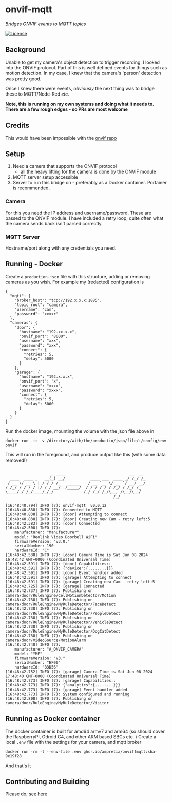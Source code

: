 # onvif-mqtt

_Bridges ONVIF events to MQTT topics_

[![License](https://img.shields.io/badge/License-Apache--2-blue)](#license)

## Background

Unable to get my camera's object detection to trigger recording, I looked into the ONVIF protocol. Part of this is well defined events for things such as motion detection. In my case, I knew that the camera's 'person' detection was pretty good.

Once I knew there were events, _obviously_ the next thing was to bridge these to MQTT/Node-Red _etc._ 

**Note, this is running on my own systems and doing what it needs to. There are a few rough edges - so PRs are most welcome**

## Credits

This would have been impossible with the [onvif repo](https://github.com/agsh/onvif)

## Setup

1. Need a camera that supports the ONVIF protocol
    - all the heavy lifting for the camera is done by the ONVIF module
2. MQTT server setup accessible
3. Server to run this bridge on - preferably as a Docker container. Portainer is recommended.

### Camera

For this you need the IP address and username/password. These are passed to the ONVIF module. I have included a retry loop; quite often what the camera sends back isn't parsed correctly. 

### MQTT Server

Hostname/port along with any credentials you need.

## Running - Docker

Create a `production.json` file with this structure, adding or removing cameras as you wish. For example my (redacted) configuration is 


```
{
  "mqtt": {
    "broker_host": "tcp://192.x.x.x:1885",
    "topic_root": "camera",
    "username": "cam",
    "password": "xxxxr"
  },
  "cameras": {
    "door": {
      "hostname": "192.xx.x.x",
      "onvif_port": "8000",
      "username": "xxx",
      "password": "xxx",
      "connect": {
        "retries": 5,
        "delay": 5000
      }
    },
    "garage": {
      "hostname": "192.x.x.x",
      "onvif_port": "x",
      "username": "xxxx",
      "password": "xxxx",
      "connect": {
        "retries": 5,
        "delay": 5000
      }
    }
  }
}

```

Run the docker image, mounting the volume with the json file above in

```
docker run -it -v /directory/with/the/productio/json/file/:/config/env onvif    
```

This will run in the foreground, and produce output like this (with some data removed!)

```

                    _ ____                            __  __
  ____  ____ _   __(_) __/           ____ ___  ____ _/ /_/ /_
 / __ \/ __ \ | / / / /_   ______   / __ `__ \/ __ `/ __/ __/
/ /_/ / / / / |/ / / __/  /_____/  / / / / / / /_/ / /_/ /_
\____/_/ /_/|___/_/_/             /_/ /_/ /_/\__, /\__/\__/
                                               /_/

[16:48:40.794] INFO (7): onvif-mqtt  v0.0.12
[16:48:40.838] INFO (7): Connected to MQTT
[16:48:40.838] INFO (7): [door] Attempting to connect
[16:48:40.838] INFO (7): [door] Creating new Cam - retry left:5
[16:48:42.383] INFO (7): [door] Connected
[16:48:42.508] INFO (7):
    manufacturer: "Manufacturer"
    model: "Reolink Video Doorbell WiFi"
    firmwareVersion: "v3.0."
    serialNumber: 190
    hardwareId: "C"
[16:48:42.538] INFO (7): [door] Camera Time is Sat Jun 08 2024 16:48:42 GMT+0000 (Coordinated Universal Time)
[16:48:42.591] INFO (7): [door] Capabilities::
[16:48:42.591] INFO (7): {"device":{........}}}
[16:48:42.591] INFO (7): [door] Event handler added
[16:48:42.591] INFO (7): [garage] Attempting to connect
[16:48:42.591] INFO (7): [garage] Creating new Cam - retry left:5
[16:48:42.725] INFO (7): [garage] Connected
[16:48:42.737] INFO (7): Publishing on camera/door/RuleEngine/CellMotionDetector/Motion
[16:48:42.738] INFO (7): Publishing on camera/door/RuleEngine/MyRuleDetector/FaceDetect
[16:48:42.738] INFO (7): Publishing on camera/door/RuleEngine/MyRuleDetector/PeopleDetect
[16:48:42.738] INFO (7): Publishing on camera/door/RuleEngine/MyRuleDetector/VehicleDetect
[16:48:42.738] INFO (7): Publishing on camera/door/RuleEngine/MyRuleDetector/DogCatDetect
[16:48:42.738] INFO (7): Publishing on camera/door/VideoSource/MotionAlarm
[16:48:42.740] INFO (7):
    manufacturer: "A_ONVIF_CAMERA"
    model: "YMF"
    firmwareVersion: "V3."
    serialNumber: "EF00"
    hardwareId: "83D56"
[16:48:42.752] INFO (7): [garage] Camera Time is Sat Jun 08 2024 17:48:40 GMT+0000 (Coordinated Universal Time)
[16:48:42.773] INFO (7): [garage] Capabilities::
[16:48:42.773] INFO (7): {"analytics":{........}}}
[16:48:42.773] INFO (7): [garage] Event handler added
[16:48:42.773] INFO (7): System configured and running
[16:48:42.808] INFO (7): Publishing on camera/door/RuleEngine/MyRuleDetector/Visitor
```


## Running as Docker container

The docker container is built for amd64 armv7 and arm64 (so should cover the RaspberryPI, Odroid C4, and other ARM based SBCs etc. )
Create a local `.env` file with the settings for your camera, and mqtt broker

```
docker run -rm -t --env-file .env ghcr.io/ampretia/onviffmqtt:sha-9e19f28
```

And that's it

## Contributing and Building

Please do; [see here](CONTRIBUTING.md)